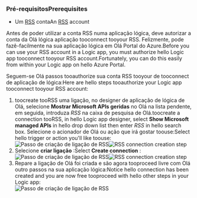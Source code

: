 ### <a name="prerequisites"></a><span data-ttu-id="f9325-101">Pré-requisitos</span><span class="sxs-lookup"><span data-stu-id="f9325-101">Prerequisites</span></span>
* <span data-ttu-id="f9325-102">Um [RSS](https://wikipedia.org/wiki/RSS) conta</span><span class="sxs-lookup"><span data-stu-id="f9325-102">An [RSS](https://wikipedia.org/wiki/RSS) account</span></span>  

<span data-ttu-id="f9325-103">Antes de poder utilizar a conta RSS numa aplicação lógica, deve autorizar a conta da Olá lógica aplicação tooconnect tooyour RSS. Felizmente, pode fazê-facilmente na sua aplicação lógica em Olá Portal do Azure.</span><span class="sxs-lookup"><span data-stu-id="f9325-103">Before you can use your RSS account in a Logic app, you must authorize hello Logic app tooconnect tooyour RSS account.Fortunately, you can do this easily from within your Logic app on hello Azure Portal.</span></span>  

<span data-ttu-id="f9325-104">Seguem-se Olá passos tooauthorize sua conta RSS tooyour de tooconnect de aplicação de lógica:</span><span class="sxs-lookup"><span data-stu-id="f9325-104">Here are hello steps tooauthorize your Logic app tooconnect tooyour RSS account:</span></span>  

1. <span data-ttu-id="f9325-105">toocreate tooRSS uma ligação, no designer de aplicação de lógica de Olá, selecione **Mostrar Microsoft APIs geridas** no Olá na lista pendente, em seguida, introduza *RSS* na caixa de pesquisa de Olá.</span><span class="sxs-lookup"><span data-stu-id="f9325-105">toocreate a connection tooRSS, in hello Logic app designer, select **Show Microsoft managed APIs** in hello drop down list then enter *RSS* in hello search box.</span></span> <span data-ttu-id="f9325-106">Selecione o acionador de Olá ou ação que irá gostar toouse:</span><span class="sxs-lookup"><span data-stu-id="f9325-106">Select hello trigger or action you'll like toouse:</span></span>  
   <span data-ttu-id="f9325-107">![Passo de criação de ligação de RSS](./media/connectors-create-api-rss/rss-1.png)</span><span class="sxs-lookup"><span data-stu-id="f9325-107">![RSS connection creation step](./media/connectors-create-api-rss/rss-1.png)</span></span>  
2. <span data-ttu-id="f9325-108">Selecione **criar ligação** :</span><span class="sxs-lookup"><span data-stu-id="f9325-108">Select **Create connection** :</span></span>  
   <span data-ttu-id="f9325-109">![Passo de criação de ligação de RSS](./media/connectors-create-api-rss/rss-2.png)</span><span class="sxs-lookup"><span data-stu-id="f9325-109">![RSS connection creation step](./media/connectors-create-api-rss/rss-2.png)</span></span>  
3. <span data-ttu-id="f9325-110">Repare a ligação de Olá foi criada e são agora tooproceed livre com Olá outro passos na sua aplicação lógica:</span><span class="sxs-lookup"><span data-stu-id="f9325-110">Notice hello connection has been created and you are now free tooproceed with hello other steps in your Logic app:</span></span>  
   ![Passo de criação de ligação de RSS](./media/connectors-create-api-rss/rss-3.png)  

